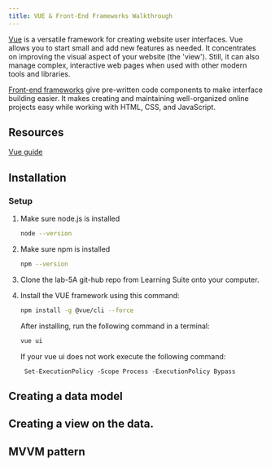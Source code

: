 ```yaml
---
title: VUE & Front-End Frameworks Walkthrough
---
```


[Vue](https://v2.vuejs.org/v2/guide/#) is a versatile framework for creating website user interfaces. Vue allows you to start small and add new features as needed. It concentrates on improving the visual aspect of your website (the 'view'). Still, it can also manage complex, interactive web pages when used with other modern tools and libraries. 

[Front-end frameworks](https://en.wikipedia.org/wiki/Front-end_web_development) give pre-written code components to make interface building easier. It makes creating and maintaining well-organized online projects easy while working with HTML, CSS, and JavaScript.

## Resources
[Vue guide](https://v2.vuejs.org/v2/guide/#)

## Installation

### Setup

1. Make sure node.js is installed
   ```sh
   node --version
   ```
2. Make sure npm is installed
   ```sh
   npm --version
   ```
3. Clone the lab-5A git-hub repo from Learning Suite onto your computer.
4. Install the VUE framework using this command: 
   ```sh
   npm install -g @vue/cli --force 
   ```
   After installing, run the following command in a terminal:

   ```sh
   vue ui
   ```
   
   If your vue ui does not work execute the following command:
   ```
    Set-ExecutionPolicy -Scope Process -ExecutionPolicy Bypass
   ```

## Creating a data model



## Creating a view on the data.


## MVVM pattern


